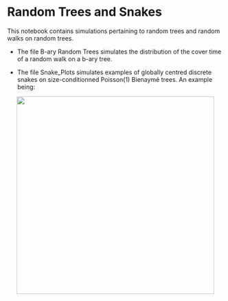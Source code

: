 # Random Trees and Snakes

This notebook contains simulations pertaining to random trees and random walks on random trees. 

- The file B-ary Random Trees simulates the distribution of the cover time of a random walk on a b-ary tree. 

- The file Snake_Plots simulates examples of globally centred discrete snakes on size-conditionned Poisson(1) Bienaymé trees. An example being:
<p align="center">
  <img width="460" height="460" src="https://github.com/rivkamitchell/Random-Trees-and-Snakes/assets/40970336/786368ac-2618-463e-91e2-596f25bf3bcd">
</p>




